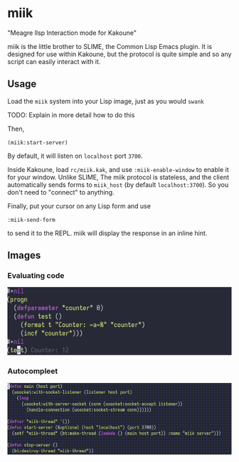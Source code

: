 # miik
"Meagre lIsp Interaction mode for Kakoune"

miik is the little brother to SLIME, the Common Lisp Emacs plugin.
It is designed for use within Kakoune, but the protocol is quite simple
and so any script can easily interact with it.

## Usage
Load the `miik` system into your Lisp image, just as you would `swank`

TODO: Explain in more detail how to do this

Then,
```
(miik:start-server)
```
By default, it will listen on `localhost` port `3700`.

Inside Kakoune, load `rc/miik.kak`, and use `:miik-enable-window` to enable it for your window.
Unlike SLIME, The miik protocol is stateless,
and the client automatically sends forms to `miik_host`
(by default `localhost:3700`).
So you don't need to "connect" to anything.

Finally, put your cursor on any Lisp form and use
```
:miik-send-form
```
to send it to the REPL.
miik will display the response in an inline hint.

## Images
### Evaluating code
![miik overlay](images/evaluating_mutable_state.png)

### Autocompleet
![miik autocomplete](images/autocomplete.gif)
